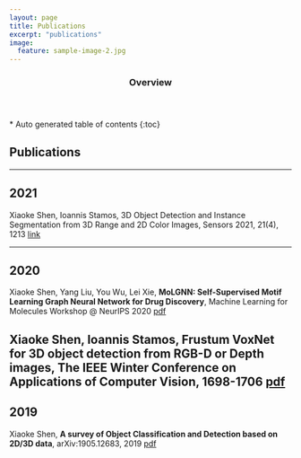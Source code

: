 ```yaml
---
layout: page
title: Publications
excerpt: "publications"
image:
  feature: sample-image-2.jpg
---
```


<section id="table-of-contents" class="toc">
  <header>
    <h3>Overview</h3>
  </header>
<div id="drawer" markdown="1">
*  Auto generated table of contents
{:toc}
</div>
</section><!-- /#table-of-contents -->



## Publications
---

## 2021
Xiaoke Shen, Ioannis Stamos, 3D Object Detection and Instance Segmentation from 3D Range and 2D Color Images, Sensors 2021, 21(4), 1213 [link](https://www.mdpi.com/992748)

---

## 2020
Xiaoke Shen, Yang Liu, You Wu, Lei Xie, **MoLGNN: Self-Supervised Motif Learning Graph Neural Network for Drug Discovery**, Machine Learning for Molecules Workshop @ NeurIPS 2020 [pdf](https://ml4molecules.github.io/papers2020/ML4Molecules_2020_paper_4.pdf)  

Xiaoke Shen, Ioannis Stamos, **Frustum VoxNet for 3D object detection from RGB-D or Depth images**, The IEEE Winter Conference on Applications of Computer Vision, 1698-1706 [pdf](https://arxiv.org/pdf/1910.05483.pdf)
---

## 2019
Xiaoke Shen, **A survey of Object Classification and Detection based on 2D/3D data**,  arXiv:1905.12683, 2019 [pdf](https://arxiv.org/pdf/1905.12683.pdf)

